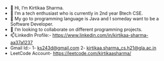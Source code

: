 - 👋 Hi, I’m Kirtikaa Sharma.
- 👀 I’m a tech enthusiast who is currently in 2nd year Btech CSE.
- 🌱 My go to programming language is Java and I someday want to be a Software Developer.
- 💞️ I’m looking to collaborate on different programming projects.
- 📫LinkedIn Profile:- https://www.linkedin.com/in/kirtikaa-sharma-aa37a1237
- Gmail Id:- 1- ks243d@gmail.com 2- kirtikaa.sharma_cs.h21@gla.ac.in
- LeetCode Account- https://leetcode.com/kirtikaasharma/

<!---
kirtikaasharma/kirtikaasharma is a ✨ special ✨ repository because its `README.md` (this file) appears on your GitHub profile.
You can click the Preview link to take a look at your changes.
--->
